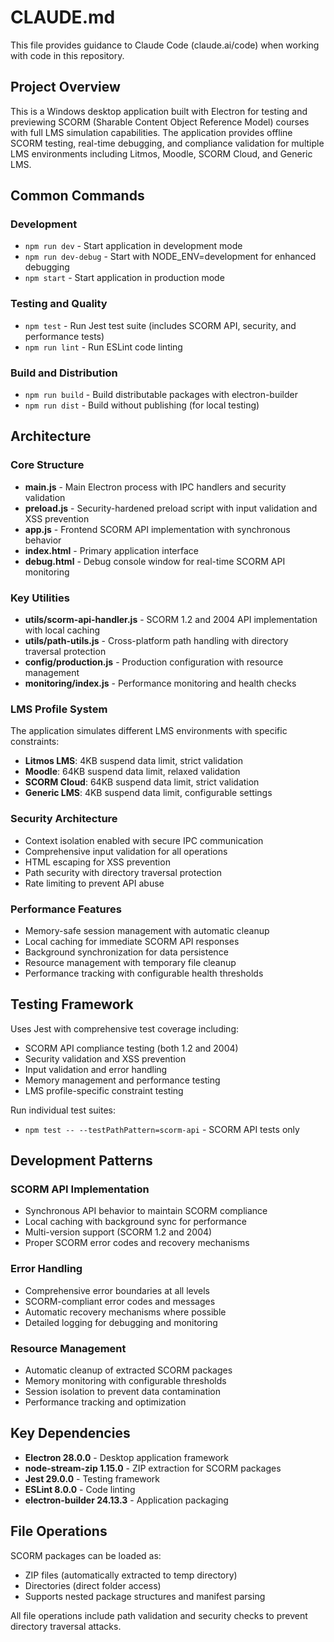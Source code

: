# CLAUDE.md

This file provides guidance to Claude Code (claude.ai/code) when working with code in this repository.

## Project Overview

This is a Windows desktop application built with Electron for testing and previewing SCORM (Sharable Content Object Reference Model) courses with full LMS simulation capabilities. The application provides offline SCORM testing, real-time debugging, and compliance validation for multiple LMS environments including Litmos, Moodle, SCORM Cloud, and Generic LMS.

## Common Commands

### Development
- `npm run dev` - Start application in development mode
- `npm run dev-debug` - Start with NODE_ENV=development for enhanced debugging
- `npm start` - Start application in production mode

### Testing and Quality
- `npm test` - Run Jest test suite (includes SCORM API, security, and performance tests)
- `npm run lint` - Run ESLint code linting

### Build and Distribution
- `npm run build` - Build distributable packages with electron-builder
- `npm run dist` - Build without publishing (for local testing)

## Architecture

### Core Structure
- **main.js** - Main Electron process with IPC handlers and security validation
- **preload.js** - Security-hardened preload script with input validation and XSS prevention
- **app.js** - Frontend SCORM API implementation with synchronous behavior
- **index.html** - Primary application interface
- **debug.html** - Debug console window for real-time SCORM API monitoring

### Key Utilities
- **utils/scorm-api-handler.js** - SCORM 1.2 and 2004 API implementation with local caching
- **utils/path-utils.js** - Cross-platform path handling with directory traversal protection
- **config/production.js** - Production configuration with resource management
- **monitoring/index.js** - Performance monitoring and health checks

### LMS Profile System
The application simulates different LMS environments with specific constraints:
- **Litmos LMS**: 4KB suspend data limit, strict validation
- **Moodle**: 64KB suspend data limit, relaxed validation  
- **SCORM Cloud**: 64KB suspend data limit, strict validation
- **Generic LMS**: 4KB suspend data limit, configurable settings

### Security Architecture
- Context isolation enabled with secure IPC communication
- Comprehensive input validation for all operations
- HTML escaping for XSS prevention
- Path security with directory traversal protection
- Rate limiting to prevent API abuse

### Performance Features
- Memory-safe session management with automatic cleanup
- Local caching for immediate SCORM API responses
- Background synchronization for data persistence
- Resource management with temporary file cleanup
- Performance tracking with configurable health thresholds

## Testing Framework

Uses Jest with comprehensive test coverage including:
- SCORM API compliance testing (both 1.2 and 2004)
- Security validation and XSS prevention
- Input validation and error handling
- Memory management and performance testing
- LMS profile-specific constraint testing

Run individual test suites:
- `npm test -- --testPathPattern=scorm-api` - SCORM API tests only

## Development Patterns

### SCORM API Implementation
- Synchronous API behavior to maintain SCORM compliance
- Local caching with background sync for performance
- Multi-version support (SCORM 1.2 and 2004)
- Proper SCORM error codes and recovery mechanisms

### Error Handling
- Comprehensive error boundaries at all levels
- SCORM-compliant error codes and messages
- Automatic recovery mechanisms where possible
- Detailed logging for debugging and monitoring

### Resource Management
- Automatic cleanup of extracted SCORM packages
- Memory monitoring with configurable thresholds
- Session isolation to prevent data contamination
- Performance tracking and optimization

## Key Dependencies

- **Electron 28.0.0** - Desktop application framework
- **node-stream-zip 1.15.0** - ZIP extraction for SCORM packages
- **Jest 29.0.0** - Testing framework
- **ESLint 8.0.0** - Code linting
- **electron-builder 24.13.3** - Application packaging

## File Operations

SCORM packages can be loaded as:
- ZIP files (automatically extracted to temp directory)
- Directories (direct folder access)
- Supports nested package structures and manifest parsing

All file operations include path validation and security checks to prevent directory traversal attacks.